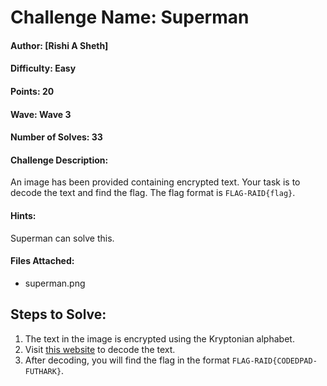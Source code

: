 # Challenge Name: Superman  
#### Author: [Rishi A Sheth]  

#### Difficulty: Easy  

#### Points: 20  

#### Wave: Wave 3  
#### Number of Solves: 33  

#### Challenge Description:  
An image has been provided containing encrypted text. Your task is to decode the text and find the flag. The flag format is `FLAG-RAID{flag}`.  

#### Hints:  
Superman can solve this.  

#### Files Attached:  
- superman.png  

## Steps to Solve:  
1. The text in the image is encrypted using the Kryptonian alphabet.  
2. Visit [this website](https://www.dcode.fr/kryptonian-alphabet) to decode the text.  
3. After decoding, you will find the flag in the format `FLAG-RAID{CODEDPAD-FUTHARK}`.
